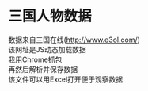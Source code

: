 # 三国人物数据
数据来自三国在线(http://www.e3ol.com/)</br>
该网址是JS动态加载数据</br>
我用Chrome抓包</br>
再然后解析并保存数据</br>
该文件可以用Excel打开便于观察数据</br>

